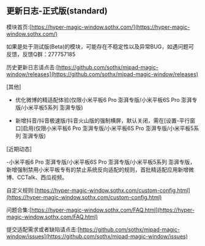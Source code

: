 ## 更新日志-正式版(standard)

模块首页:[https://hyper-magic-window.sothx.com/](https://hyper-magic-window.sothx.com/)

如果是处于测试版(Beta)的模块，可能存在不稳定性以及异常BUG，如遇问题可反馈，反馈Q群：277757185

历史更新日志请点击:[https://github.com/sothx/mipad-magic-window/releases](https://github.com/sothx/mipad-magic-window/releases)

[其他]

- 优化微博的精适配体验(仅限小米平板6 Pro 澎湃专版/小米平板6S Pro 澎湃专版/小米平板5系列 澎湃专版)

- 新增抖音/抖音极速版/抖音火山版的强制横屏，默认关闭，需在[设置-平行窗口]启用(仅限小米平板6 Pro 澎湃专版/小米平板6S Pro 澎湃专版/小米平板5系列 澎湃专版)


[近期动态]

-小米平板6 Pro 澎湃专版/小米平板6S Pro 澎湃专版/小米平板5系列 澎湃专版，新增强制禁用小米平板专有的禁止系统反向适配的规则，首批精适配应用新增微博、CCTalk、西瓜视频。

自定义规则:[https://hyper-magic-window.sothx.com/custom-config.html](https://hyper-magic-window.sothx.com/custom-config.html)

问题合集:[https://hyper-magic-window.sothx.com/FAQ.html](https://hyper-magic-window.sothx.com/FAQ.html)

提交适配需求或者缺陷请点击:[https://github.com/sothx/mipad-magic-window/issues](https://github.com/sothx/mipad-magic-window/issues)
